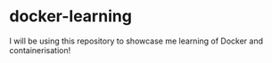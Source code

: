 # docker-learning

I will be using this repository to showcase me learning of Docker
and containerisation!
